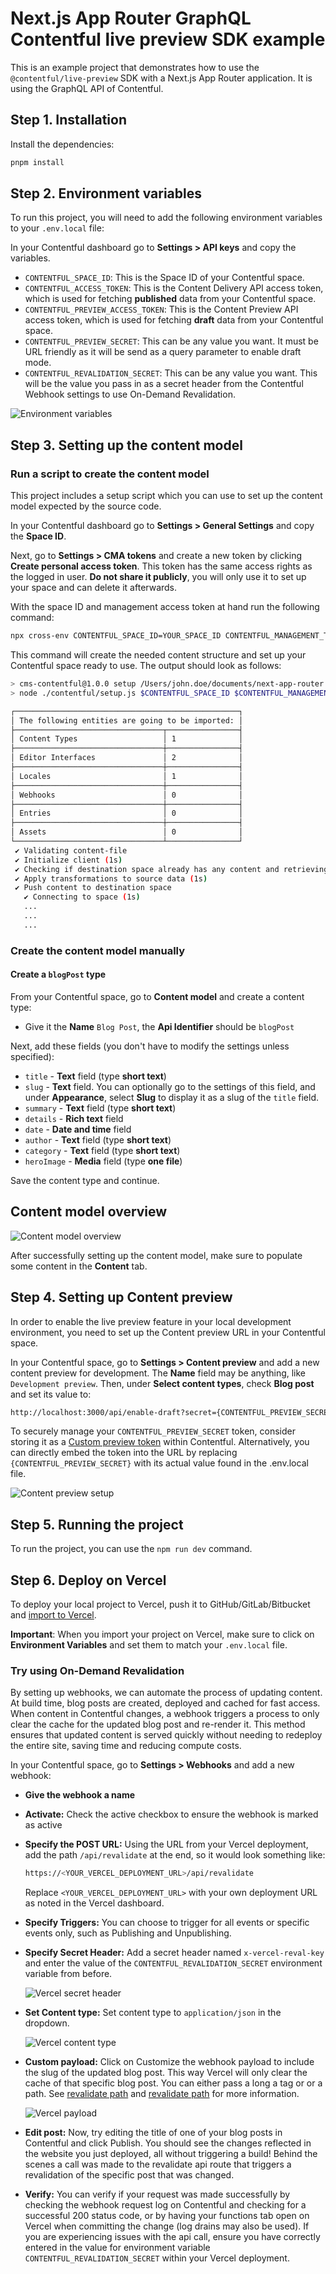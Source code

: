 # Next.js App Router GraphQL Contentful live preview SDK example

This is an example project that demonstrates how to use the `@contentful/live-preview` SDK with a Next.js App Router application. It is using the GraphQL API of Contentful.

## Step 1. Installation

Install the dependencies:

```bash
pnpm install
```

## Step 2. Environment variables

To run this project, you will need to add the following environment variables to your `.env.local` file:

In your Contentful dashboard go to **Settings > API keys** and copy the variables.

- `CONTENTFUL_SPACE_ID`: This is the Space ID of your Contentful space.
- `CONTENTFUL_ACCESS_TOKEN`: This is the Content Delivery API access token, which is used for fetching **published** data from your Contentful space.
- `CONTENTFUL_PREVIEW_ACCESS_TOKEN`: This is the Content Preview API access token, which is used for fetching **draft** data from your Contentful space.
- `CONTENTFUL_PREVIEW_SECRET`: This can be any value you want. It must be URL friendly as it will be send as a query parameter to enable draft mode.
- `CONTENTFUL_REVALIDATION_SECRET`: This can be any value you want. This will be the value you pass in as a secret header from the Contentful Webhook settings to use On-Demand Revalidation.

![Environment variables](./img/env-variables.png)

## Step 3. Setting up the content model

### Run a script to create the content model

This project includes a setup script which you can use to set up the content model expected by the source code.

In your Contentful dashboard go to **Settings > General Settings** and copy the **Space ID**.

Next, go to **Settings > CMA tokens** and create a new token by clicking **Create personal access token**. This token has the same access rights as the logged in user. **Do not share it publicly**, you will only use it to set up your space and can delete it afterwards.

With the space ID and management access token at hand run the following command:

```bash
npx cross-env CONTENTFUL_SPACE_ID=YOUR_SPACE_ID CONTENTFUL_MANAGEMENT_TOKEN=XXX npm run setup
```

This command will create the needed content structure and set up your Contentful space ready to use. The output should look as follows:

```bash
> cms-contentful@1.0.0 setup /Users/john.doe/documents/next-app-router
> node ./contentful/setup.js $CONTENTFUL_SPACE_ID $CONTENTFUL_MANAGEMENT_TOKEN

┌──────────────────────────────────────────────────┐
│ The following entities are going to be imported: │
├─────────────────────────────────┬────────────────┤
│ Content Types                   │ 1              │
├─────────────────────────────────┼────────────────┤
│ Editor Interfaces               │ 2              │
├─────────────────────────────────┼────────────────┤
│ Locales                         │ 1              │
├─────────────────────────────────┼────────────────┤
│ Webhooks                        │ 0              │
├─────────────────────────────────┼────────────────┤
│ Entries                         │ 0              │
├─────────────────────────────────┼────────────────┤
│ Assets                          │ 0              │
└─────────────────────────────────┴────────────────┘
 ✔ Validating content-file
 ✔ Initialize client (1s)
 ✔ Checking if destination space already has any content and retrieving it (2s)
 ✔ Apply transformations to source data (1s)
 ✔ Push content to destination space
   ✔ Connecting to space (1s)
   ...
   ...
   ...
```

### Create the content model manually

#### Create a `blogPost` type

From your Contentful space, go to **Content model** and create a content type:

- Give it the **Name** `Blog Post`, the **Api Identifier** should be `blogPost`

Next, add these fields (you don't have to modify the settings unless specified):

- `title` - **Text** field (type **short text**)
- `slug` - **Text** field. You can optionally go to the settings of this field, and under **Appearance**, select **Slug** to display it as a slug of the `title` field.
- `summary` - **Text** field (type **short text**)
- `details` - **Rich text** field
- `date` - **Date and time** field
- `author` - **Text** field (type **short text**)
- `category` - **Text** field (type **short text**)
- `heroImage` - **Media** field (type **one file**)

Save the content type and continue.

## Content model overview

![Content model overview](./img/content-model.png)

After successfully setting up the content model, make sure to populate some content in the **Content** tab.

## Step 4. Setting up Content preview

In order to enable the live preview feature in your local development environment, you need to set up the Content preview URL in your Contentful space.

In your Contentful space, go to **Settings > Content preview** and add a new content preview for development.
The **Name** field may be anything, like `Development preview`. Then, under **Select content types**, check **Blog post** and set its value to:

```bash
http://localhost:3000/api/enable-draft?secret={CONTENTFUL_PREVIEW_SECRET}&slug={entry.fields.slug}
```

To securely manage your `CONTENTFUL_PREVIEW_SECRET` token, consider storing it as a [Custom preview token](https://www.contentful.com/developers/docs/tutorials/general/content-preview/#custom-%20preview-tokens) within Contentful. Alternatively, you can directly embed the token into the URL by replacing `{CONTENTFUL_PREVIEW_SECRET}` with its actual value found in the .env.local file.

![Content preview setup](./img/content-preview.png)

## Step 5. Running the project

To run the project, you can use the `npm run dev` command.

## Step 6. Deploy on Vercel

To deploy your local project to Vercel, push it to GitHub/GitLab/Bitbucket and [import to Vercel](https://vercel.com/new).

**Important**: When you import your project on Vercel, make sure to click on **Environment Variables** and set them to match your `.env.local` file.

### Try using On-Demand Revalidation

By setting up webhooks, we can automate the process of updating content. At build time, blog posts are created, deployed and cached for fast access. When content in Contentful changes, a webhook triggers a process to only clear the cache for the updated blog post and re-render it. This method ensures that updated content is served quickly without needing to redeploy the entire site, saving time and reducing compute costs.

In your Contentful space, go to **Settings > Webhooks** and add a new webhook:

- **Give the webhook a name**
- **Activate:** Check the active checkbox to ensure the webhook is marked as active
- **Specify the POST URL:** Using the URL from your Vercel deployment, add the path `/api/revalidate` at the end, so it would look something like:

  ```bash
  https://<YOUR_VERCEL_DEPLOYMENT_URL>/api/revalidate
  ```

  Replace `<YOUR_VERCEL_DEPLOYMENT_URL>` with your own deployment URL as noted in the Vercel dashboard.

- **Specify Triggers:** You can choose to trigger for all events or specific events only, such as Publishing and Unpublishing.

- **Specify Secret Header:** Add a secret header named `x-vercel-reval-key` and enter the value of the
  `CONTENTFUL_REVALIDATION_SECRET` environment variable from before.

  ![Vercel secret header](./img/vercel-secret-header.png)

- **Set Content type:** Set content type to `application/json` in the dropdown.

  ![Vercel content type](./img/vercel-content-type.png)

- **Custom payload:** Click on Customize the webhook payload to include the slug of the updated blog post. This way Vercel will only clear the cache of that specific blog post. You can either pass a long a tag or or a path. See [revalidate path](https://nextjs.org/docs/app/api-reference/functions/revalidatePath) and [revalidate path](https://nextjs.org/docs/app/api-reference/functions/revalidateTag) for more information.

  ![Vercel payload](./img/vercel-payload.png)

- **Edit post:** Now, try editing the title of one of your blog posts in Contentful and click Publish. You should see the changes reflected in the website you just deployed, all without triggering a build! Behind the scenes a call was made to the revalidate api route that triggers a revalidation of the specific post that was changed.

- **Verify:** You can verify if your request was made successfully by checking the webhook request log on Contentful and checking for a successful 200 status code, or by having your functions tab open on Vercel when committing the change (log drains may also be used). If you are experiencing issues with the api call, ensure you have correctly entered in the value for environment variable `CONTENTFUL_REVALIDATION_SECRET` within your Vercel deployment.
